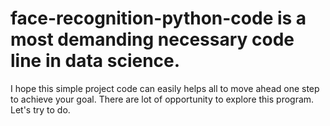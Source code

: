 # face-recognition-python-code is a most demanding necessary code line in data science. 
I hope this simple project code can easily helps all to move ahead one step to achieve your goal. There are lot of opportunity to explore this program. Let's try to do.
